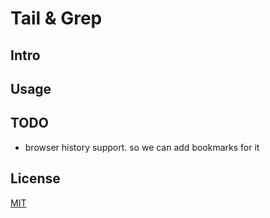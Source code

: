 # Tail & Grep

## Intro

## Usage

## TODO

* browser history support. so we can add bookmarks for it

## License

[MIT](LICENSE)
